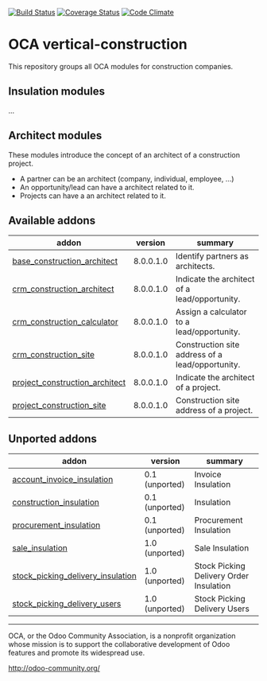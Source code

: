 [![Build Status](https://travis-ci.org/OCA/vertical-construction.svg?branch=8.0)](https://travis-ci.org/OCA/vertical-construction)
[![Coverage Status](https://coveralls.io/repos/OCA/vertical-construction/badge.svg?branch=8.0)](https://coveralls.io/r/OCA/vertical-construction?branch=8.0)
[![Code Climate](https://codeclimate.com/github/OCA/vertical-construction/badges/gpa.svg)](https://codeclimate.com/github/OCA/vertical-construction)
# OCA vertical-construction
This repository groups all OCA modules for construction companies.

## Insulation modules
...


## Architect modules
These modules introduce the concept of an architect of a construction project.
- A partner can be an architect (company, individual, employee, ...)
- An opportunity/lead can have a architect related to it.
- Projects can have a an architect related to it.

[//]: # (addons)
Available addons
----------------
addon | version | summary
--- | --- | ---
[base_construction_architect](base_construction_architect/) | 8.0.0.1.0 | Identify partners as architects.
[crm_construction_architect](crm_construction_architect/) | 8.0.0.1.0 | Indicate the architect of a lead/opportunity.
[crm_construction_calculator](crm_construction_calculator/) | 8.0.0.1.0 | Assign a calculator to a lead/opportunity.
[crm_construction_site](crm_construction_site/) | 8.0.0.1.0 | Construction site address of a lead/opportunity.
[project_construction_architect](project_construction_architect/) | 8.0.0.1.0 | Indicate the architect of a project.
[project_construction_site](project_construction_site/) | 8.0.0.1.0 | Construction site address of a project.

Unported addons
---------------
addon | version | summary
--- | --- | ---
[account_invoice_insulation](__unported__/account_invoice_insulation/) | 0.1 (unported) | Invoice Insulation
[construction_insulation](__unported__/construction_insulation/) | 0.1 (unported) | Insulation
[procurement_insulation](__unported__/procurement_insulation/) | 0.1 (unported) | Procurement Insulation
[sale_insulation](__unported__/sale_insulation/) | 1.0 (unported) | Sale Insulation
[stock_picking_delivery_insulation](__unported__/stock_picking_delivery_insulation/) | 1.0 (unported) | Stock Picking Delivery Order Insulation
[stock_picking_delivery_users](__unported__/stock_picking_delivery_users/) | 1.0 (unported) | Stock Picking Delivery Users

[//]: # (end addons)

----

OCA, or the Odoo Community Association, is a nonprofit organization whose
mission is to support the collaborative development of Odoo features and
promote its widespread use.

http://odoo-community.org/
